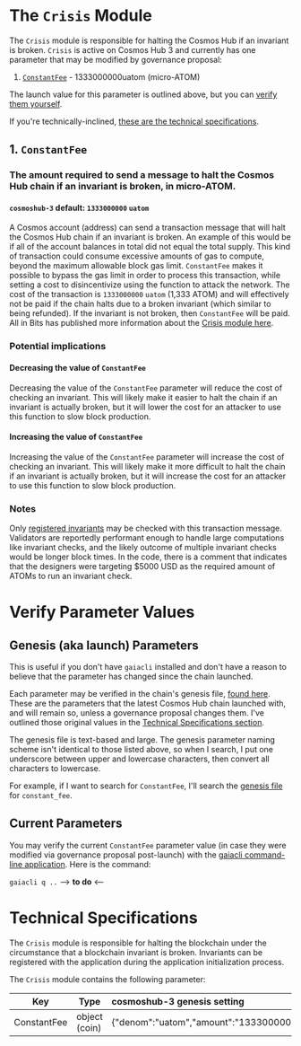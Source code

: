 # The `Crisis` Module
The `Crisis` module is responsible for halting the Cosmos Hub if an invariant is broken. `Crisis` is active on Cosmos Hub 3 and currently has one parameter that may be modified by governance proposal:
1. [`ConstantFee`](#1-ConstantFee) - 1333000000uatom (micro-ATOM)

The launch value for this parameter is outlined above, but you can [verify them yourself](#verify-parameter-values).

If you're technically-inclined, [these are the technical specifications](#technical-specifications).

## 1. `ConstantFee`
### The amount required to send a message to halt the Cosmos Hub chain if an invariant is broken, in micro-ATOM.
#### `cosmoshub-3` default: `1333000000` `uatom`

A Cosmos account (address) can send a transaction message that will halt the Cosmos Hub chain if an invariant is broken. An example of this would be if all of the account balances in total did not equal the total supply. This kind of transaction could consume excessive amounts of gas to compute, beyond the maximum allowable block gas limit. `ConstantFee` makes it possible to bypass the gas limit in order to process this transaction, while setting a cost to disincentivize using the function to attack the network. The cost of the transaction is `1333000000` `uatom` (1,333 ATOM) and will effectively not be paid if the chain halts due to a broken invariant (which similar to being refunded). If the invariant is not broken, then `ConstantFee` will be paid. All in Bits has published more information about the [Crisis module here](https://docs.cosmos.network/master/modules/crisis/).

### Potential implications
#### Decreasing the value of `ConstantFee`
Decreasing the value of the `ConstantFee` parameter will reduce the cost of checking an invariant. This will likely make it easier to halt the chain if an invariant is actually broken, but it will lower the cost for an attacker to use this function to slow block production.

#### Increasing the value of `ConstantFee`
Increasing the value of the `ConstantFee` parameter will increase the cost of checking an invariant. This will likely make it more difficult to halt the chain if an invariant is actually broken, but it will increase the cost for an attacker to use this function to slow block production.

### Notes
Only [registered invariants](https://github.com/cosmos/cosmos-sdk/blob/master/x/supply/keeper/invariants.go) may be checked with this transaction message. Validators are reportedly performant enough to handle large computations like invariant checks, and the likely outcome of multiple invariant checks would be longer block times. In the code, there is a comment that indicates that the designers were targeting $5000 USD as the required amount of ATOMs to run an invariant check.

# Verify Parameter Values
## Genesis (aka launch) Parameters
This is useful if you don't have `gaiacli` installed and don't have a reason to believe that the parameter has changed since the chain launched.

Each parameter may be verified in the chain's genesis file, [found here](https://raw.githubusercontent.com/cosmos/launch/master/genesis.json). These are the parameters that the latest Cosmos Hub chain launched with, and will remain so, unless a governance proposal changes them. I've outlined those original values in the [Technical Specifications section](#technical-specifications).

The genesis file is text-based and large. The genesis parameter naming scheme isn't identical to those listed above, so when I search, I put one underscore between upper and lowercase characters, then convert all characters to lowercase.

For example, if I want to search for `ConstantFee`, I'll search the [genesis file](https://raw.githubusercontent.com/cosmos/launch/master/genesis.json) for `constant_fee`.

## Current Parameters
You may verify the current `ConstantFee` parameter value (in case they were modified via governance proposal post-launch) with the [gaiacli command-line application](/gaiacli). Here is the command:

 `gaiacli q ..` --> **to do** <--

# Technical Specifications

The `Crisis` module is responsible for halting the blockchain under the circumstance that a blockchain invariant is broken. Invariants can be registered with the application during the application initialization process.

The `Crisis` module contains the following parameter:

| Key           | Type   | cosmoshub-3 genesis setting                                                                     |
|---------------|--------|:----------------------------------------------------------------------------------------------------|
| ConstantFee | object (coin) | {"denom":"uatom","amount":"1333000000"} |
